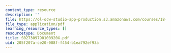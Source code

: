 ```yaml
---
content_type: resource
description: ''
file: https://ol-ocw-studio-app-production.s3.amazonaws.com/courses/18-996-random-matrix-theory-and-its-applications-spring-2004/205f207ace20088ff454b1ea792ef93a_S027309790100920X.pdf
file_type: application/pdf
learning_resource_types: []
resourcetype: Document
title: S027309790100920X.pdf
uid: 205f207a-ce20-088f-f454-b1ea792ef93a
---
```

